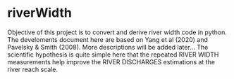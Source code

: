 # riverWidth
Objective of this project is to convert and derive river width code in python. The develoments document here are based on Yang et al (2020) and Pavelsky & Smith (2008). More descriptions will be added later...
The scientific hypothesis is quite simple here that the repeated RIVER WIDTH measurements help improve the RIVER DISCHARGES estimations at the river reach scale.
